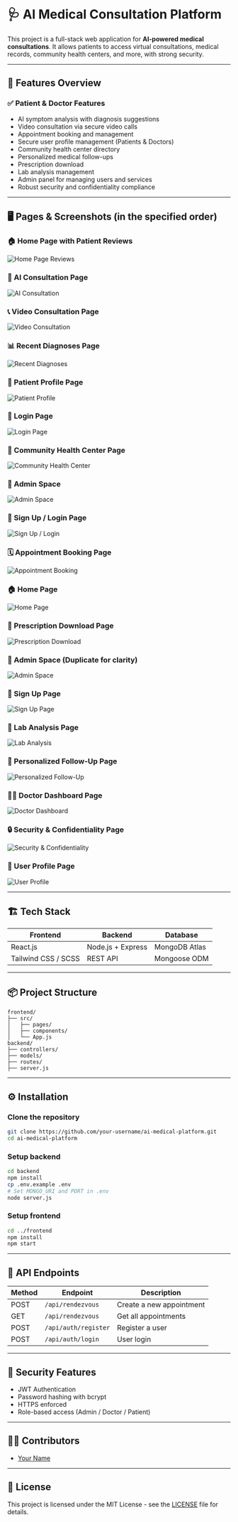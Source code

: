 # 🩺 AI Medical Consultation Platform

<!-- Project Introduction -->
This project is a full-stack web application for **AI-powered medical consultations**. It allows patients to access virtual consultations, medical records, community health centers, and more, with strong security.

---

## 🚀 Features Overview

<!-- Features list -->
### ✅ Patient & Doctor Features
- AI symptom analysis with diagnosis suggestions
- Video consultation via secure video calls
- Appointment booking and management
- Secure user profile management (Patients & Doctors)
- Community health center directory
- Personalized medical follow-ups
- Prescription download
- Lab analysis management
- Admin panel for managing users and services
- Robust security and confidentiality compliance

---

## 🖥️ Pages & Screenshots (in the specified order)
<!-- 18. Home Page with Patient Reviews -->
### 🏠 Home Page with Patient Reviews
![Home Page Reviews](design/home_reviews.jpg)

<!-- 1. AI Consultation Page -->
### 📝 AI Consultation Page
![AI Consultation](design/ai_consultation.jpg)

<!-- 2. Video Consultation Page -->
### 📞 Video Consultation Page
![Video Consultation](design/video_call.jpg)

<!-- 3. Recent Diagnoses Page -->
### 📊 Recent Diagnoses Page
![Recent Diagnoses](design/recent_diagnoses.jpg)

<!-- 4. Patient Profile Page -->
### 👤 Patient Profile Page
![Patient Profile](design/patient_profile.jpg)

<!-- 5. Login Page -->
### 🔑 Login Page
![Login Page](design/login.jpg)

<!-- 6. Community Health Center Page -->
### 🏥 Community Health Center Page
![Community Health Center](design/community_health_center.jpg)

<!-- 7. Admin Space Page -->
### 🏢 Admin Space
![Admin Space](design/admin_space.jpg)

<!-- 8. Sign Up / Login Page -->
### 🔐 Sign Up / Login Page
![Sign Up / Login](design/signup_login.jpg)

<!-- 9. Appointment Booking Page -->
### 🗓️ Appointment Booking Page
![Appointment Booking](design/appointment_booking.jpg)

<!-- 10. Home Page -->
### 🏠 Home Page
![Home Page](design/home_page.jpg)

<!-- 11. Prescription Download Page -->
### 💊 Prescription Download Page
![Prescription Download](design/prescription_download.jpg)

<!-- 12. Admin Space Page -->
### 🏢 Admin Space (Duplicate for clarity)
![Admin Space](design/admin_space_duplicate.jpg)

<!-- 13. Sign Up Page -->
### 📝 Sign Up Page
![Sign Up Page](design/signup.jpg)

<!-- 14. Lab Analysis Page -->
### 🧪 Lab Analysis Page
![Lab Analysis](design/lab_analysis.jpg)

<!-- 15. Personalized Follow-Up Page -->
### 📌 Personalized Follow-Up Page
![Personalized Follow-Up](design/personalized_followup.jpg)

<!-- 16. Doctor Dashboard Page -->
### 👨‍⚕️ Doctor Dashboard Page
![Doctor Dashboard](design/doctor_dashboard.jpg)

<!-- 17. Security & Confidentiality Page -->
### 🔒 Security & Confidentiality Page
![Security & Confidentiality](design/security_confidentiality.jpg)



<!-- 19. User Profile Page -->
### 👥 User Profile Page
![User Profile](design/user_profile.jpg)

---

## 🏗️ Tech Stack

<!-- Tech stack table -->
| Frontend            | Backend           | Database       |
|---------------------|--------------------|----------------|
| React.js            | Node.js + Express | MongoDB Atlas  |
| Tailwind CSS / SCSS | REST API           | Mongoose ODM   |

---

## 📦 Project Structure

<!-- Folder structure -->
```
frontend/
├── src/
│   ├── pages/
│   ├── components/
│   └── App.js
backend/
├── controllers/
├── models/
├── routes/
├── server.js
```

---

## ⚙️ Installation

<!-- Clone repository -->
### Clone the repository
```bash
git clone https://github.com/your-username/ai-medical-platform.git
cd ai-medical-platform
```

<!-- Setup backend -->
### Setup backend
```bash
cd backend
npm install
cp .env.example .env
# Set MONGO_URI and PORT in .env
node server.js
```

<!-- Setup frontend -->
### Setup frontend
```bash
cd ../frontend
npm install
npm start
```

---

## 📡 API Endpoints

<!-- API endpoints table -->
| Method | Endpoint                     | Description              |
|--------|-------------------------------|--------------------------|
| POST   | `/api/rendezvous`            | Create a new appointment |
| GET    | `/api/rendezvous`            | Get all appointments     |
| POST   | `/api/auth/register`         | Register a user          |
| POST   | `/api/auth/login`            | User login               |

---

## 🔐 Security Features

<!-- Security features -->
- JWT Authentication
- Password hashing with bcrypt
- HTTPS enforced
- Role-based access (Admin / Doctor / Patient)

---

## 👨‍💻 Contributors

<!-- Contributors -->
- [Your Name](https://github.com/your-username)

---

## 📄 License

<!-- License -->
This project is licensed under the MIT License - see the [LICENSE](LICENSE) file for details.
